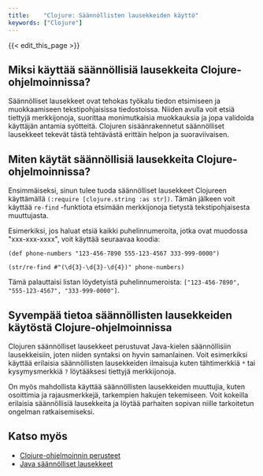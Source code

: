 ```yaml
---
title:    "Clojure: Säännöllisten lausekkeiden käyttö"
keywords: ["Clojure"]
---
```


{{< edit_this_page >}}

## Miksi käyttää säännöllisiä lausekkeita Clojure-ohjelmoinnissa?

Säännölliset lausekkeet ovat tehokas työkalu tiedon etsimiseen ja muokkaamiseen tekstipohjaisissa tiedostoissa. Niiden avulla voit etsiä tiettyjä merkkijonoja, suorittaa monimutkaisia muokkauksia ja jopa validoida käyttäjän antamia syötteitä. Clojuren sisäänrakennetut säännölliset lausekkeet tekevät tästä tehtävästä erittäin helpon ja suoraviivaisen.

## Miten käytät säännöllisiä lausekkeita Clojure-ohjelmoinnissa?

Ensimmäiseksi, sinun tulee tuoda säännölliset lausekkeet Clojureen käyttämällä ```(:require [clojure.string :as str])```. Tämän jälkeen voit käyttää ```re-find``` -funktiota etsimään merkkijonoja tietystä tekstipohjaisesta muuttujasta.

Esimerkiksi, jos haluat etsiä kaikki puhelinnumeroita, jotka ovat muodossa "xxx-xxx-xxxx", voit käyttää seuraavaa koodia:

```
(def phone-numbers "123-456-7890 555-123-4567 333-999-0000")

(str/re-find #"(\d{3}-\d{3}-\d{4})" phone-numbers)
```

Tämä palauttaisi listan löydetyistä puhelinnumeroista: ```["123-456-7890", "555-123-4567", "333-999-0000"]```.

## Syvempää tietoa säännöllisten lausekkeiden käytöstä Clojure-ohjelmoinnissa

Clojuren säännölliset lausekkeet perustuvat Java-kielen säännöllisiin lausekkeisiin, joten niiden syntaksi on hyvin samanlainen. Voit esimerkiksi käyttää erilaisia säännöllisten lausekkeiden ilmaisuja kuten tähtimerkkiä ```*``` tai kysymysmerkkiä ```?``` löytääksesi tiettyjä merkkijonoja.

On myös mahdollista käyttää säännöllisten lausekkeiden muuttujia, kuten osoittimia ja rajausmerkkejä, tarkempien hakujen tekemiseen. Voit kokeilla erilaisia säännöllisiä lausekkeita ja löytää parhaiten sopivan niille tarkoitetun ongelman ratkaisemiseksi.

## Katso myös

- [Clojure-ohjelmoinnin perusteet](https://clojure.org/guides/getting_started)
- [Java säännölliset lausekkeet](https://docs.oracle.com/javase/8/docs/api/java/util/regex/Pattern.html)